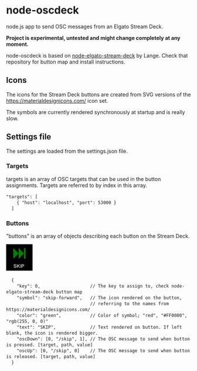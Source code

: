 # node-oscdeck
node.js app to send OSC messages from an Elgato Stream Deck.

**Project is experimental, untested and might change completely at any moment.**

node-oscdeck is based on [node-elgato-stream-deck](https://github.com/Lange/node-elgato-stream-deck) by Lange.
Check that repository for button map and install instructions.

## Icons
The icons for the Stream Deck buttons are created from SVG versions of the https://materialdesignicons.com/ icon set.

The symbols are currently rendered synchronously at startup and is really slow.

## Settings file
The settings are loaded from the settings.json file.

### Targets
targets is an array of OSC targets that can be used in the button assignments. Targets are referred to by index in this array.
```
"targets": [
    { "host": "localhost", "port": 53000 }
  ]
```

### Buttons
"buttons" is an array of objects describing each button on the Stream Deck.

![](examples/skip.png)


```
  {
    "key": 0,                   // The key to assign to, check node-elgato-stream-deck button map
    "symbol": "skip-forward",   // The icon rendered on the button,
                                // referring to the names from https://materialdesignicons.com/
    "color": "green",           // Color of symbol; "red", "#FF0000", "rgb(255, 0, 0)"
    "text": "SKIP",             // Text rendered on button. If left blank, the icon is rendered bigger.
    "oscDown": [0, "/skip", 1], // The OSC message to send when button is pressed. [target, path, value]
    "oscUp": [0, "/skip", 0]    // The OSC message to send when button is released. [target, path, value]
  }
```
